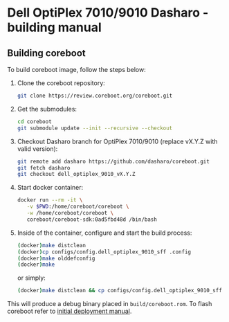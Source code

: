 # Dell OptiPlex 7010/9010 Dasharo - building manual

## Building coreboot

To build coreboot image, follow the steps below:

1. Clone the coreboot repository:

    ```bash
    git clone https://review.coreboot.org/coreboot.git
    ```

2. Get the submodules:

    ```bash
    cd coreboot
    git submodule update --init --recursive --checkout
    ```

3. Checkout Dasharo branch for OptiPlex 7010/9010 (replace vX.Y.Z with valid
   version):

    ```bash
    git remote add dasharo https://github.com/dasharo/coreboot.git
    git fetch dasharo
    git checkout dell_optiplex_9010_vX.Y.Z
    ```

4. Start docker container:

    ```bash
    docker run --rm -it \
       -v $PWD:/home/coreboot/coreboot \
       -w /home/coreboot/coreboot \
       coreboot/coreboot-sdk:0ad5fbd48d /bin/bash
    ```

5. Inside of the container, configure and start the build process:

    ```bash
    (docker)make distclean
    (docker)cp configs/config.dell_optiplex_9010_sff .config
    (docker)make olddefconfig
    (docker)make
    ```

    or simply:

    ```bash
    (docker)make distclean && cp configs/config.dell_optiplex_9010_sff .config && make olddefconfig && make
    ```

This will produce a debug binary placed in `build/coreboot.rom`. To flash
coreboot refer to [initial deployment manual](initial-deployment.md).
